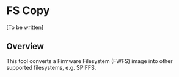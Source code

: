 # FS Copy

[To be written]

## Overview

This tool converts a Firmware Filesystem (FWFS) image into other supported filesystems, e.g. SPIFFS.

